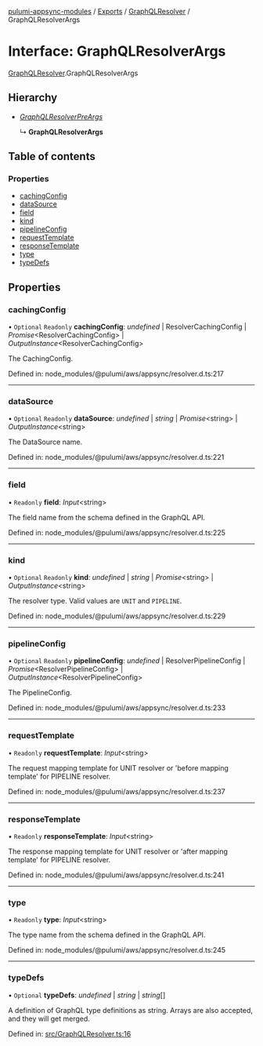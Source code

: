 [pulumi-appsync-modules](../README.md) / [Exports](../modules.md) / [GraphQLResolver](../modules/graphqlresolver.md) / GraphQLResolverArgs

# Interface: GraphQLResolverArgs

[GraphQLResolver](../modules/graphqlresolver.md).GraphQLResolverArgs

## Hierarchy

- [*GraphQLResolverPreArgs*](../modules/graphqlresolver.md#graphqlresolverpreargs)

  ↳ **GraphQLResolverArgs**

## Table of contents

### Properties

- [cachingConfig](graphqlresolver.graphqlresolverargs.md#cachingconfig)
- [dataSource](graphqlresolver.graphqlresolverargs.md#datasource)
- [field](graphqlresolver.graphqlresolverargs.md#field)
- [kind](graphqlresolver.graphqlresolverargs.md#kind)
- [pipelineConfig](graphqlresolver.graphqlresolverargs.md#pipelineconfig)
- [requestTemplate](graphqlresolver.graphqlresolverargs.md#requesttemplate)
- [responseTemplate](graphqlresolver.graphqlresolverargs.md#responsetemplate)
- [type](graphqlresolver.graphqlresolverargs.md#type)
- [typeDefs](graphqlresolver.graphqlresolverargs.md#typedefs)

## Properties

### cachingConfig

• `Optional` `Readonly` **cachingConfig**: *undefined* \| ResolverCachingConfig \| *Promise*<ResolverCachingConfig\> \| *OutputInstance*<ResolverCachingConfig\>

The CachingConfig.

Defined in: node_modules/@pulumi/aws/appsync/resolver.d.ts:217

___

### dataSource

• `Optional` `Readonly` **dataSource**: *undefined* \| *string* \| *Promise*<string\> \| *OutputInstance*<string\>

The DataSource name.

Defined in: node_modules/@pulumi/aws/appsync/resolver.d.ts:221

___

### field

• `Readonly` **field**: *Input*<string\>

The field name from the schema defined in the GraphQL API.

Defined in: node_modules/@pulumi/aws/appsync/resolver.d.ts:225

___

### kind

• `Optional` `Readonly` **kind**: *undefined* \| *string* \| *Promise*<string\> \| *OutputInstance*<string\>

The resolver type. Valid values are `UNIT` and `PIPELINE`.

Defined in: node_modules/@pulumi/aws/appsync/resolver.d.ts:229

___

### pipelineConfig

• `Optional` `Readonly` **pipelineConfig**: *undefined* \| ResolverPipelineConfig \| *Promise*<ResolverPipelineConfig\> \| *OutputInstance*<ResolverPipelineConfig\>

The PipelineConfig.

Defined in: node_modules/@pulumi/aws/appsync/resolver.d.ts:233

___

### requestTemplate

• `Readonly` **requestTemplate**: *Input*<string\>

The request mapping template for UNIT resolver or 'before mapping template' for PIPELINE resolver.

Defined in: node_modules/@pulumi/aws/appsync/resolver.d.ts:237

___

### responseTemplate

• `Readonly` **responseTemplate**: *Input*<string\>

The response mapping template for UNIT resolver or 'after mapping template' for PIPELINE resolver.

Defined in: node_modules/@pulumi/aws/appsync/resolver.d.ts:241

___

### type

• `Readonly` **type**: *Input*<string\>

The type name from the schema defined in the GraphQL API.

Defined in: node_modules/@pulumi/aws/appsync/resolver.d.ts:245

___

### typeDefs

• `Optional` **typeDefs**: *undefined* \| *string* \| *string*[]

A definition of GraphQL type definitions as string.
Arrays are also accepted, and they will get merged.

Defined in: [src/GraphQLResolver.ts:16](https://github.com/bjerkio/pulumi-appsync-modules/blob/2a7a038/src/GraphQLResolver.ts#L16)

